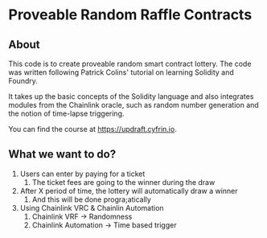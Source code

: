 # Proveable Random Raffle Contracts

## About

This code is to create proveable random smart contract lottery.
The code was written following Patrick Colins' tutorial on learning Solidity and Foundry.

It takes up the basic concepts of the Solidity language and also integrates modules from the Chainlink oracle, such as random number generation and the notion of time-lapse triggering.

You can find the course at https://updraft.cyfrin.io.

## What we want to do?

1. Users can enter by paying for a ticket
   1. The ticket fees are going to the winner during the draw
2. After X period of time, the lottery will automatically draw a winner
   1. And this will be done progra;atically
3. Using Chainlink VRC & Chainlin Automation
   1. Chainlink VRF -> Randomness
   2. Chainlink Automation -> Time based trigger
